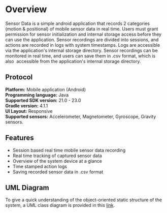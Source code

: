 # Overview
Sensor Data is a simple android application that records 2 categories (motion & positional) of mobile sensor data in real time. Users must grant permission for sensor initialization and internal storage access before they can use the application. Sensor recordings are divided into sessions, and actions are recorded in logs with system timestamps. Logs are accessible via the application's internal storage directory. Sensor recordings can be monitored in real time, and users can save them in .csv format, which is also  accessible from the application's internal storage directory.
## Protocol
**Platform:** Mobile application (Android)  
**Programming language:** Java  
**Supported SDK version:** 21.0 - 23.0  
**Gradle version:** 4.1.1  
**UI Layout:** Responsive  
**Supported sensors:** Accelerometer, Magnetometer, Gyroscope, Gravity sensors.
## Features
- Session based real time mobile sensor data recording
- Real time tracking of captured sensor data
- Overview of the system device at a glance
- Time stamped action logs
- Saving recorded sensor data in .csv format
## UML Diagram
To give a quick understanding of the object-oriented static structure of the system, a UML class diagram is provided in this [link](https://drive.google.com/file/d/1L73WtN47ZsU3XxfvhHVB1tJ-Q_EeBZbi/view?usp=share_link).
